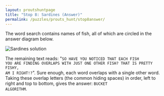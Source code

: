 ```yaml
---
layout: proutshuntpage
title: "Stop 8: Sardines (Answer)"
permalink: /puzzles/prouts_hunt/stop8answer/
---
```


The word search contains names of fish, all of which are circled in the answer diagram below.

![Sardines solution](../sardines-solution.png)

The remaining text reads: "<code>SO HAVE YOU NOTICED THAT EACH FISH YOU ARE FINDING OVERLAPS WITH JUST ONE OTHER FISH? THAT IS PRETTY FISHY, AM I RIGHT!?</code>". Sure enough, each word overlaps with a single other word. Taking these overlap letters (the common hiding spaces) in order, left to right and top to bottom, gives the answer: <code>BUCKET ALGORITHM</code>.